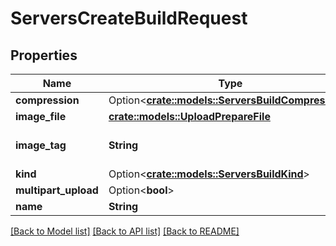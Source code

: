 # ServersCreateBuildRequest

## Properties

Name | Type | Description | Notes
------------ | ------------- | ------------- | -------------
**compression** | Option<[**crate::models::ServersBuildCompression**](ServersBuildCompression.md)> |  | [optional]
**image_file** | [**crate::models::UploadPrepareFile**](UploadPrepareFile.md) |  | 
**image_tag** | **String** | A tag given to the game build. | 
**kind** | Option<[**crate::models::ServersBuildKind**](ServersBuildKind.md)> |  | [optional]
**multipart_upload** | Option<**bool**> |  | [optional]
**name** | **String** |  | 

[[Back to Model list]](../README.md#documentation-for-models) [[Back to API list]](../README.md#documentation-for-api-endpoints) [[Back to README]](../README.md)


